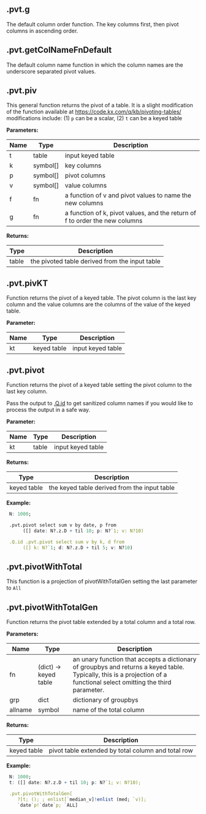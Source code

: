 

## .pvt.g

 The default column order function. The key columns first, then pivot columns in ascending order.

## .pvt.getColNameFnDefault

 The default column name function in which the column names are the underscore separated pivot values.

## .pvt.piv

 This general function returns the pivot of a table.
 It is a slight modification of the function available at https://code.kx.com/q/kb/pivoting-tables/
 modifications include: (1) `p` can be a scalar, (2) `t` can be a keyed table

**Parameters:**

|Name|Type|Description|
|---|---|---|
|t|table|input keyed table|
|k|symbol[]|key columns|
|p|symbol[]|pivot columns|
|v|symbol[]|value columns|
|f|fn|a function of v and pivot values to name the new columns|
|g|fn|a function of k, pivot values, and the return of f to order the new columns|

**Returns:**

|Type|Description|
|---|---|
|table|the pivoted table derived from the input table|

## .pvt.pivKT

 Function returns the pivot of a keyed table. The pivot column is the last key column
 and the value columns are the columns of the value of the keyed table.

**Parameter:**

|Name|Type|Description|
|---|---|---|
|kt|keyed table|input keyed table|

## .pvt.pivot

 Function returns the pivot of a keyed table setting the pivot column to the last key column.

 Pass the output to [.Q.id](https://code.kx.com/q/ref/dotq/#qid-sanitize) to get sanitized column names if you would like to process the output in a safe way.

**Parameter:**

|Name|Type|Description|
|---|---|---|
|kt|table|input keyed table|

**Returns:**

|Type|Description|
|---|---|
|keyed table|the keyed table derived from the input table|

**Example:**

```q
 N: 1000;

 .pvt.pivot select sum v by date, p from
      ([] date: N?.z.D + til 10; p: N?`1; v: N?10)

 .Q.id .pvt.pivot select sum v by k, d from
      ([] k: N?`1; d: N?.z.D + til 5; v: N?10)
```

## .pvt.pivotWithTotal

 This function is a projection of pivotWithTotalGen setting the last parameter to `All`

## .pvt.pivotWithTotalGen

 Function returns the pivot table extended by a total column and a total row.


**Parameters:**

|Name|Type|Description|
|---|---|---|
|fn|(dict) -> keyed table|an unary function that accepts a dictionary of groupbys and returns a keyed table. Typically, this is a projection of a functional select omitting the third parameter.|
|grp|dict|dictionary of groupbys|
|allname|symbol|name of the total column|

**Returns:**

|Type|Description|
|---|---|
|keyed table|pivot table extended by total column and total row|

**Example:**

```q
 N: 1000;
 t: ([] date: N?.z.D + til 10; p: N?`1; v: N?10);

 .pvt.pivotWithTotalGen[
    ?[t; (); ; enlist[`median_v]!enlist (med; `v)];
    `date`p!`date`p; `ALL]
```
